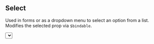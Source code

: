<script lang="ts">
import DocsExample from '$lib/components/utils/DocsExample.svelte'
import Select from '$lib/components/Select.svelte'

let options = $state([
  { value: '1', label: 'Option 1' },
  { value: '2', label: 'Option 2' },
  { value: '3', label: 'Option 3' },
])

let selected = $state('null')
</script>

## Select

Used in forms or as a dropdown menu to select an option from a list. Modifies the selected prop via `$bindable`.

<DocsExample>
  <Select
    bind:selected
    bind:options
  />
  <p style="margin-bottom:0;">
    Selected: <code>{selected}</code>
  </p>
</DocsExample>

```svelte
<script>
let options = $state([
  { value: '1', label: 'Option 1' },
  { value: '2', label: 'Option 2' },
  { value: '3', label: 'Option 3' },
])

let selected = $state('null')
</script>

<Select
  bind:selected
  bind:options
/>
<p>
  Selected: <code>{selected}</code>
</p>
```

